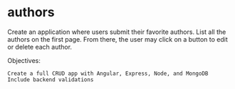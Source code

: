 # authors
Create an application where users submit their favorite authors. List all the authors on the first page. From there, the user may click on a button to edit or delete each author.

Objectives:

    Create a full CRUD app with Angular, Express, Node, and MongoDB
    Include backend validations
